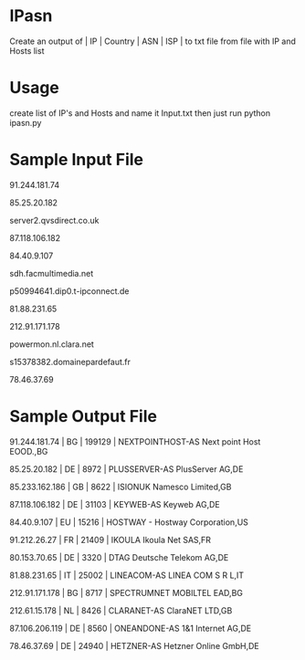 # IPasn
Create an output of | IP | Country | ASN | ISP | to txt file from file with IP and Hosts list

# Usage

create list of IP's and Hosts and name it Input.txt then just run python ipasn.py

# Sample Input File

91.244.181.74

85.25.20.182

server2.qvsdirect.co.uk

87.118.106.182

84.40.9.107

sdh.facmultimedia.net

p50994641.dip0.t-ipconnect.de

81.88.231.65

212.91.171.178

powermon.nl.clara.net

s15378382.domainepardefaut.fr

78.46.37.69

# Sample Output File

91.244.181.74 | BG | 199129 |  NEXTPOINTHOST-AS Next point Host EOOD.,BG

85.25.20.182 | DE | 8972 |  PLUSSERVER-AS PlusServer AG,DE

85.233.162.186 | GB | 8622 |  ISIONUK Namesco Limited,GB

87.118.106.182 | DE | 31103 |  KEYWEB-AS Keyweb AG,DE

84.40.9.107 | EU | 15216 |  HOSTWAY - Hostway Corporation,US

91.212.26.27 | FR | 21409 |  IKOULA Ikoula Net SAS,FR

80.153.70.65 | DE | 3320 |  DTAG Deutsche Telekom AG,DE

81.88.231.65 | IT | 25002 |  LINEACOM-AS LINEA COM S R L,IT

212.91.171.178 | BG | 8717 |  SPECTRUMNET MOBILTEL EAD,BG

212.61.15.178 | NL | 8426 |  CLARANET-AS ClaraNET LTD,GB

87.106.206.119 | DE | 8560 |  ONEANDONE-AS 1&1 Internet AG,DE

78.46.37.69 | DE | 24940 |  HETZNER-AS Hetzner Online GmbH,DE
